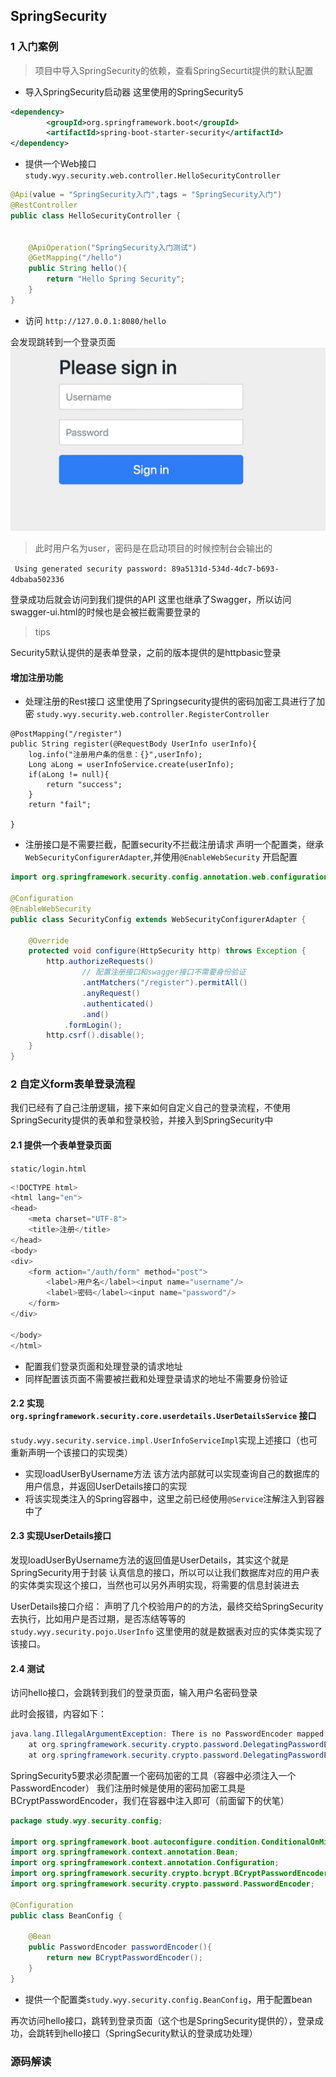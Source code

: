 ## SpringSecurity

### 1 入门案例

> 项目中导入SpringSecurity的依赖，查看SpringSecurtit提供的默认配置

- 导入SpringSecurity启动器
这里使用的SpringSecurity5
```xml
<dependency>
        <groupId>org.springframework.boot</groupId>
        <artifactId>spring-boot-starter-security</artifactId>
</dependency>
```

- 提供一个Web接口
`study.wyy.security.web.controller.HelloSecurityController`
```java
@Api(value = "SpringSecurity入门",tags = "SpringSecurity入门")
@RestController
public class HelloSecurityController {


    @ApiOperation("SpringSecurity入门测试")
    @GetMapping("/hello")
    public String hello(){
        return "Hello Spring Security";
    }
}
```

- 访问
`http://127.0.0.1:8080/hello`

会发现跳转到一个登录页面
![security默认登录页面](note_img/security登录页面.jpg)

> 此时用户名为user，密码是在启动项目的时候控制台会输出的

`
Using generated security password: 89a5131d-534d-4dc7-b693-4dbaba502336`

登录成功后就会访问到我们提供的API
这里也继承了Swagger，所以访问swagger-ui.html的时候也是会被拦截需要登录的

> tips

Security5默认提供的是表单登录，之前的版本提供的是httpbasic登录

####   增加注册功能

- 处理注册的Rest接口
这里使用了Springsecurity提供的密码加密工具进行了加密
`study.wyy.security.web.controller.RegisterController`
```
@PostMapping("/register")
public String register(@RequestBody UserInfo userInfo){
    log.info("注册用户条的信息：{}",userInfo);
    Long aLong = userInfoService.create(userInfo);
    if(aLong != null){
        return "success";
    }
    return "fail";

}
```
- 注册接口是不需要拦截，配置security不拦截注册请求
声明一个配置类，继承`WebSecurityConfigurerAdapter`,并使用`@EnableWebSecurity`
开启配置
```java
import org.springframework.security.config.annotation.web.configuration.WebSecurityConfigurerAdapter;

@Configuration
@EnableWebSecurity
public class SecurityConfig extends WebSecurityConfigurerAdapter {

    @Override
    protected void configure(HttpSecurity http) throws Exception {
        http.authorizeRequests()
                // 配置注册接口和swagger接口不需要身份验证
                .antMatchers("/register").permitAll()
                .anyRequest()
                .authenticated()
                .and()
            .formLogin();
        http.csrf().disable();
    }
}
```

### 2 自定义form表单登录流程
我们已经有了自己注册逻辑，接下来如何自定义自己的登录流程，不使用SpringSecurity提供的表单和登录校验，并接入到SpringSecurity中

#### 2.1 提供一个表单登录页面
`static/login.html`

```java
<!DOCTYPE html>
<html lang="en">
<head>
    <meta charset="UTF-8">
    <title>注册</title>
</head>
<body>
<div>
    <form action="/auth/form" method="post">
        <label>用户名</label><input name="username"/>
        <label>密码</label><input name="password"/>
    </form>
</div>

</body>
</html>
```
- 配置我们登录页面和处理登录的请求地址
- 同样配置该页面不需要被拦截和处理登录请求的地址不需要身份验证

#### 2.2 实现`org.springframework.security.core.userdetails.UserDetailsService` 接口
`study.wyy.security.service.impl.UserInfoServiceImpl`实现上述接口（也可重新声明一个该接口的实现类）

- 实现loadUserByUsername方法
该方法内部就可以实现查询自己的数据库的用户信息，并返回UserDetails接口的实现
- 将该实现类注入的Spring容器中，这里之前已经使用`@Service`注解注入到容器中了
#### 2.3 实现UserDetails接口
发现loadUserByUsername方法的返回值是UserDetails，其实这个就是SpringSecurity用于封装
认真信息的接口，所以可以让我们数据库对应的用户表的实体类实现这个接口，当然也可以另外声明实现，将需要的信息封装进去

UserDetails接口介绍：
声明了几个校验用户的的方法，最终交给SpringSecurity去执行，比如用户是否过期，是否冻结等等的
`study.wyy.security.pojo.UserInfo` 这里使用的就是数据表对应的实体类实现了该接口。

#### 2.4 测试
访问hello接口，会跳转到我们的登录页面，输入用户名密码登录

此时会报错，内容如下：
```java
java.lang.IllegalArgumentException: There is no PasswordEncoder mapped for the id "null"
	at org.springframework.security.crypto.password.DelegatingPasswordEncoder$UnmappedIdPasswordEncoder.matches(DelegatingPasswordEncoder.java:250) ~[spring-security-core-5.2.0.RELEASE.jar:5.2.0.RELEASE]
	at org.springframework.security.crypto.password.DelegatingPasswordEncoder.matches(DelegatingPasswordEncoder.java:198) ~[spring-security-core-5.2.0.RELEASE.jar:5.2.0.RELEASE]
```
SpringSecurity5要求必须配置一个密码加密的工具（容器中必须注入一个PasswordEncoder）
我们注册时候是使用的密码加密工具是BCryptPasswordEncoder，我们在容器中注入即可（前面留下的伏笔）

```java
package study.wyy.security.config;

import org.springframework.boot.autoconfigure.condition.ConditionalOnMissingBean;
import org.springframework.context.annotation.Bean;
import org.springframework.context.annotation.Configuration;
import org.springframework.security.crypto.bcrypt.BCryptPasswordEncoder;
import org.springframework.security.crypto.password.PasswordEncoder;

@Configuration
public class BeanConfig {

    @Bean
    public PasswordEncoder passwordEncoder(){
        return new BCryptPasswordEncoder();
    }
}

```

- 提供一个配置类`study.wyy.security.config.BeanConfig`，用于配置bean

再次访问hello接口，跳转到登录页面（这个也是SpringSecurity提供的），登录成功，会跳转到hello接口（SpringSecurity默认的登录成功处理）

### 源码解读
 